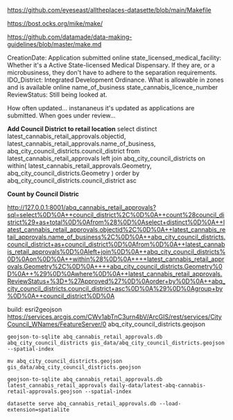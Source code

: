 https://github.com/eyeseast/alltheplaces-datasette/blob/main/Makefile

https://bost.ocks.org/mike/make/

https://github.com/datamade/data-making-guidelines/blob/master/make.md



CreationDate: Application submitted online
state_licensed_medical_facility: Whether it's a Active State-licensed Medical Dispensary. If they are, or a microbusiness, they don't have to adhere to the separation requirements.
IDO_District: Integrated Development Ordinance. What is allowable in zones and is available online
name_of_business
state_cannabis_licence_number
ReviewStatus: Still being looked at.


How often updated... instananeus it's updated as applications are submitted. When goes under review...

**Add Council District to retail location**
select distinct
  latest_cannabis_retail_approvals.objectid,
  latest_cannabis_retail_approvals.name_of_business,
  abq_city_council_districts.council_district
from
  latest_cannabis_retail_approvals
left join
  abq_city_council_districts
on
  within(
    latest_cannabis_retail_approvals.Geometry,
    abq_city_council_districts.Geometry
  )
order by
  abq_city_council_districts.council_district asc

**Count by Council Distric**

http://127.0.0.1:8001/abq_cannabis_retail_approvals?sql=select%0D%0A++council_district%2C%0D%0A++count%28council_district%29+as+total%0D%0Afrom%28%0D%0Aselect+distinct%0D%0A++latest_cannabis_retail_approvals.objectid%2C%0D%0A++latest_cannabis_retail_approvals.name_of_business%2C%0D%0A++abq_city_council_districts.council_district+as+council_district%0D%0Afrom%0D%0A++latest_cannabis_retail_approvals%0D%0Aleft+join%0D%0A++abq_city_council_districts%0D%0Aon%0D%0A++within%28%0D%0A++++latest_cannabis_retail_approvals.Geometry%2C%0D%0A++++abq_city_council_districts.Geometry%0D%0A++%29%0D%0Awhere%0D%0A++latest_cannabis_retail_approvals.ReviewStatus+%3D+%27Approved%27%0D%0Aorder+by%0D%0A++abq_city_council_districts.council_district+asc%0D%0A%29%0D%0Agroup+by%0D%0A++council_district%0D%0A

build:
	esri2geojson https://services.arcgis.com/CWv1abTnC3urn4bV/ArcGIS/rest/services/CityCouncil_WNames/FeatureServer/0 abq_city_council_districts.geojson

	geojson-to-sqlite abq_cannabis_retail_approvals.db abq_city_council_districts gis_data/abq_city_council_districts.geojson --spatial-index

	mv abq_city_council_districts.geojson gis_data/abq_city_council_districts.geojson

	geojson-to-sqlite abq_cannabis_retail_approvals.db latest_cannabis_retail_approvals daily-data/latest-abq-cannabis-retail-approvals.geojson --spatial-index

	datasette serve abq_cannabis_retail_approvals.db --load-extension=spatialite

